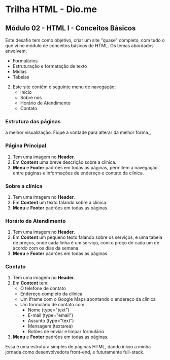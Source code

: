 # Trilha HTML - Dio.me
## Módulo 02 - HTML I - Conceitos Básicos

Este desafio tem como objetivo, criar um site "quase" completo, com tudo o que vi no módulo de conceitos básicos de HTML. Os temas abordados envolvem:
- Formulários
- Estruturação e formatação de texto
- Mídias
- Tabelas

2. Este site contém o seguinte menu de navegação:
    - Início
    - Sobre nós
    - Horário de Atendimento
    - Contato
### Estrutura das páginas

a melhor visualização. Fique a vontade para alterar da melhor forma._

### Página Principal
1. Tem uma imagem no **Header**.
2. Em **Content** uma breve descrição sobre a clínica.
3. **Menu** e **Footer** padrões em todas as páginas, permitem a navegação entre páginas e informações de endereço e contato da clínica.

### Sobre a clínica
1. Tem uma imagem no **Header**.
2. Em **Content** um texto falando sobre a clínica.
3. **Menu** e **Footer** padrões em todas as páginas.

### Horário de Atendimento
1. Tem uma imagem no **Header**.
2. Em **Content** um pequeno texto falando sobre os serviços, e uma tabela de preços, onde cada linha é um serviço, com o preço de cada um de acordo com os dias da semana.
3. **Menu** e **Footer** padrões em todas as páginas.

### Contato
1. Tem uma imagem no **Header**.
2. Em **Content** tem:
    - O telefone de contato
    - Endereço completo da clínica
    - Um Iframe com o Google Maps apontando o endereço da clínica
    - Um formulário de contato com:
        - Nome (type="text")
        - E-mail (type="email")
        - Assunto (type="text")
        - Mensagem (textarea)
        - Botões de enviar e limpar formulário
3. **Menu** e **Footer** padrões em todas as páginas.

Essa é uma estrutura simples de páginas HTML, dando início a minha jornada como desenvolvedora front-end, e futuramente full-stack.
